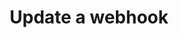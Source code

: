 ---
title: Update a webhook
excerpt: ''
api:
  file: webhooks.json
  operationId: updateWebhook
deprecated: false
hidden: false
metadata:
  title: ''
  description: ''
  robots: index
next:
  description: ''
---